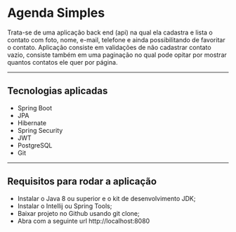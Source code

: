 # Agenda Simples 
Trata-se de uma aplicação back end (api) na qual ela cadastra e lista o contato com foto, nome, e-mail, telefone e ainda possibilitando de favoritar o contato. Aplicação consiste em validações de não cadastrar contato vazio, consiste também em uma paginação no qual pode opitar por mostrar quantos contatos ele quer por página.  

---
## Tecnologias aplicadas
- Spring Boot
- JPA
- Hibernate
- Spring Security
- JWT
- PostgreSQL
- Git

---

## Requisitos para rodar a aplicação
- Instalar o Java 8 ou superior e o kit de desenvolvimento JDK; 
- Instalar o Intellij ou Spring Tools;
- Baixar projeto no Github usando  git clone; 
- Abra com a seguinte url http://localhost:8080